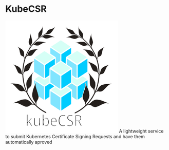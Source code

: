 # KubeCSR
<img src="https://github.com/tonedefdev/kubecsr/blob/dev/img/kubecsr_logo.svg?raw=true" width="350" height="350">
A lightweight service to submit Kubernetes Certificate Signing Requests and have them automatically aproved
